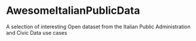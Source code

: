 # AwesomeItalianPublicData
A selection of interesting Open dataset from the Italian Public Administration and Civic Data use cases
